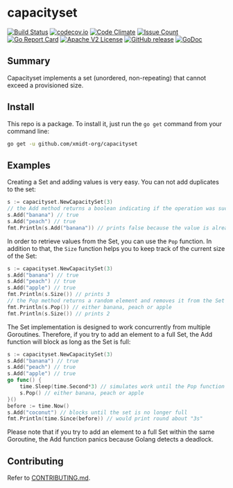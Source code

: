 # capacityset

[![Build Status](https://travis-ci.com/xmidt-org/capacityset.svg?branch=master)](https://travis-ci.com/xmidt-org/capacityset)
[![codecov.io](http://codecov.io/github/xmidt-org/capacityset/coverage.svg?branch=master)](http://codecov.io/github/xmidt-org/capacityset?branch=master)
[![Code Climate](https://codeclimate.com/github/xmidt-org/capacityset/badges/gpa.svg)](https://codeclimate.com/github/xmidt-org/capacityset)
[![Issue Count](https://codeclimate.com/github/xmidt-org/capacityset/badges/issue_count.svg)](https://codeclimate.com/github/xmidt-org/capacityset)
[![Go Report Card](https://goreportcard.com/badge/github.com/xmidt-org/capacityset)](https://goreportcard.com/report/github.com/xmidt-org/capacityset)
[![Apache V2 License](http://img.shields.io/badge/license-Apache%20V2-blue.svg)](https://github.com/xmidt-org/capacityset/blob/master/LICENSE)
[![GitHub release](https://img.shields.io/github/release/xmidt-org/capacityset.svg)](CHANGELOG.md)
[![GoDoc](https://godoc.org/github.com/xmidt-org/capacityset?status.svg)](https://godoc.org/github.com/xmidt-org/capacityset)

## Summary

Capacityset implements a set (unordered, non-repeating) that cannot exceed a 
provisioned size.

## Install
This repo is a package. To install it, just run the `go get` command from your command line:
```sh
go get -u github.com/xmidt-org/capacityset
```

## Examples

Creating a Set and adding values is very easy. You can not add duplicates to the set:
```go
s := capacityset.NewCapacitySet(3)
// the Add method returns a boolean indicating if the operation was successful
s.Add("banana") // true
s.Add("peach") // true
fmt.Println(s.Add("banana")) // prints false because the value is already present in the Set
```

In order to retrieve values from the Set, you can use the `Pop` function. In addition to that, the `Size` function helps 
you to keep track of the current size of the Set:
```go
s := capacityset.NewCapacitySet(3)
s.Add("banana") // true
s.Add("peach") // true
s.Add("apple") // true
fmt.Println(s.Size()) // prints 3
// the Pop method returns a random element and removes it from the Set
fmt.Println(s.Pop()) // either banana, peach or apple
fmt.Println(s.Size()) // prints 2
```

The Set implementation is designed to work concurrently from multiple Goroutines. Therefore, if you try to add an element
to a full Set, the Add function will block as long as the Set is full:
```go
s := capacityset.NewCapacitySet(3)
s.Add("banana") // true
s.Add("peach") // true
s.Add("apple") // true
go func() {
    time.Sleep(time.Second*3) // simulates work until the Pop function is called
    s.Pop() // either banana, peach or apple
}()
before := time.Now()
s.Add("coconut") // blocks until the set is no longer full
fmt.Println(time.Since(before)) // would print round about "3s"
```

Please note that if you try to add an element to a full Set within the same Goroutine, the Add function panics because
Golang detects a deadlock.

## Contributing
Refer to [CONTRIBUTING.md](CONTRIBUTING.md).
